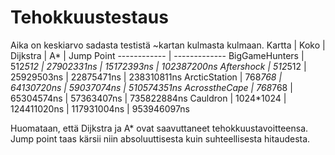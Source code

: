 # Tehokkuustestaus

Aika on keskiarvo sadasta testistä ~kartan kulmasta kulmaan.
Kartta | Koko | Dijkstra | A* | Jump Point
------------ | -------------
BigGameHunters | 512*512 | 27902331ns | 15172393ns | 102387200ns
Aftershock | 512*512 | 25929503ns | 22875471ns | 238310811ns
ArcticStation | 768*768 | 64130720ns | 59037074ns | 510574351ns
AcrosstheCape | 768*768 | 65304574ns | 57363407ns | 735822884ns
Cauldron | 1024*1024 | 124411020ns | 117931004ns | 953946097ns

Huomataan, että Dijkstra ja A* ovat saavuttaneet tehokkuustavoitteensa. Jump point taas kärsii niin absoluuttisesta kuin suhteellisesta hitaudesta.